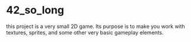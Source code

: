 # 42_so_long
this project is a very small 2D game. Its purpose is to make you work with textures, sprites, and some other very basic gameplay elements.
